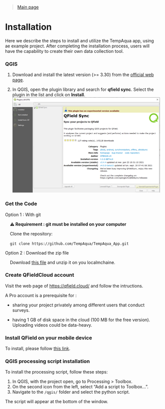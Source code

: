 > [Main page](../README.md)



# Installation

Here we describe the steps to install and utilize the TempAqua app, using ae example project. After completing the installation process, users will have the capability to create their own data collection tool.


### QGIS

1. Download and install the latest version (>= 3.30) from the [official web page](https://www.qgis.org/en/site/forusers/download.html).

2. In QGIS, open the plugin library and search for **qfield sync**. Select
   the plugin in the list and click on **Install**.
   ![   ](doc/static/qfield-sync_install.png)


### Get the Code

Option 1 : With git

    **⚠️ Requirement : git must be installed on your computer**

    Clone the repository: 

    `git clone https://github.com/TempAqua/TempAqua_App.git`

Option 2 : Download the zip file 

    Download [this file](https://github.com/TempAqua/TempAqua_App/archive/refs/heads/main.zip) and unzip it on you localmchaine. 


### Create QFieldCloud account

Visit the web page of https://qfield.cloud/ and follow the intructions. 

A Pro account is a prerequisite for :

* sharing your project privately among different users that conduct surveys.

* having 1 GB of disk space in the cloud (100 MB for the free version). Uploading videos could be data-heavy.  

### Install QField on your mobile device

To install, please follow [this link](https://docs.qfield.org/get-started/).





### QGIS processing script installation

To install the processing script, follow these steps:

1. In QGIS, with the project open, go to Processing > Toolbox.
2. On the second icon from the left, select “Add a script to Toolbox…”.
3. Navigate to the `/qgis/` folder and select the python script.

The script will appear at the bottom of the window.
